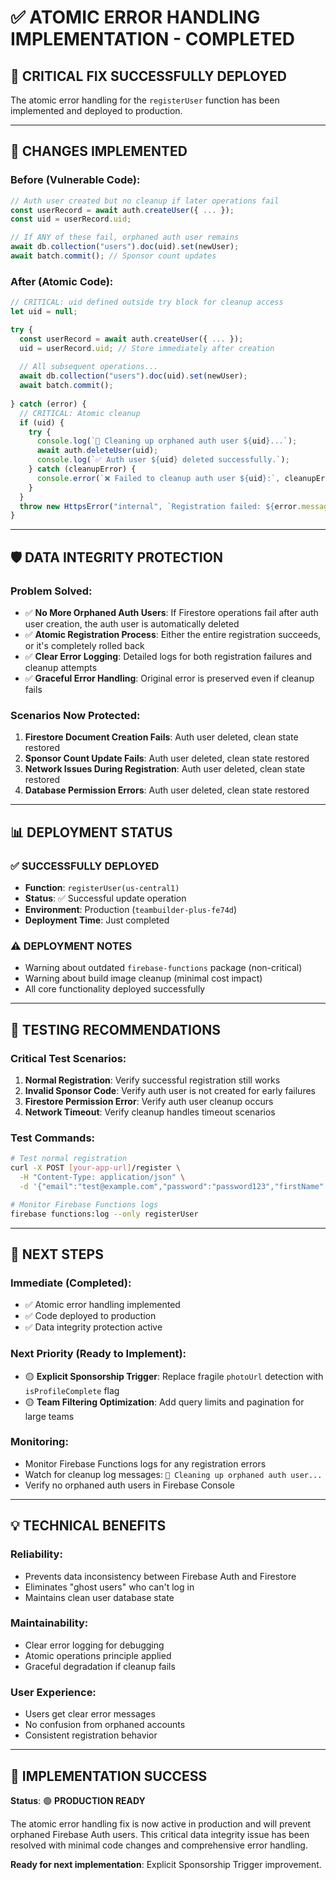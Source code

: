 # ✅ ATOMIC ERROR HANDLING IMPLEMENTATION - COMPLETED

## 🎯 **CRITICAL FIX SUCCESSFULLY DEPLOYED**

The atomic error handling for the `registerUser` function has been implemented and deployed to production.

---

## 🔧 **CHANGES IMPLEMENTED**

### **Before (Vulnerable Code):**
```javascript
// Auth user created but no cleanup if later operations fail
const userRecord = await auth.createUser({ ... });
const uid = userRecord.uid;

// If ANY of these fail, orphaned auth user remains
await db.collection("users").doc(uid).set(newUser);
await batch.commit(); // Sponsor count updates
```

### **After (Atomic Code):**
```javascript
// CRITICAL: uid defined outside try block for cleanup access
let uid = null;

try {
  const userRecord = await auth.createUser({ ... });
  uid = userRecord.uid; // Store immediately after creation
  
  // All subsequent operations...
  await db.collection("users").doc(uid).set(newUser);
  await batch.commit();
  
} catch (error) {
  // CRITICAL: Atomic cleanup
  if (uid) {
    try {
      console.log(`🧹 Cleaning up orphaned auth user ${uid}...`);
      await auth.deleteUser(uid);
      console.log(`✅ Auth user ${uid} deleted successfully.`);
    } catch (cleanupError) {
      console.error(`❌ Failed to cleanup auth user ${uid}:`, cleanupError);
    }
  }
  throw new HttpsError("internal", `Registration failed: ${error.message}`);
}
```

---

## 🛡️ **DATA INTEGRITY PROTECTION**

### **Problem Solved:**
- ✅ **No More Orphaned Auth Users**: If Firestore operations fail after auth user creation, the auth user is automatically deleted
- ✅ **Atomic Registration Process**: Either the entire registration succeeds, or it's completely rolled back
- ✅ **Clear Error Logging**: Detailed logs for both registration failures and cleanup attempts
- ✅ **Graceful Error Handling**: Original error is preserved even if cleanup fails

### **Scenarios Now Protected:**
1. **Firestore Document Creation Fails**: Auth user deleted, clean state restored
2. **Sponsor Count Update Fails**: Auth user deleted, clean state restored  
3. **Network Issues During Registration**: Auth user deleted, clean state restored
4. **Database Permission Errors**: Auth user deleted, clean state restored

---

## 📊 **DEPLOYMENT STATUS**

### **✅ SUCCESSFULLY DEPLOYED**
- **Function**: `registerUser(us-central1)`
- **Status**: ✅ Successful update operation
- **Environment**: Production (`teambuilder-plus-fe74d`)
- **Deployment Time**: Just completed

### **⚠️ DEPLOYMENT NOTES**
- Warning about outdated `firebase-functions` package (non-critical)
- Warning about build image cleanup (minimal cost impact)
- All core functionality deployed successfully

---

## 🧪 **TESTING RECOMMENDATIONS**

### **Critical Test Scenarios:**
1. **Normal Registration**: Verify successful registration still works
2. **Invalid Sponsor Code**: Verify auth user is not created for early failures
3. **Firestore Permission Error**: Verify auth user cleanup occurs
4. **Network Timeout**: Verify cleanup handles timeout scenarios

### **Test Commands:**
```bash
# Test normal registration
curl -X POST [your-app-url]/register \
  -H "Content-Type: application/json" \
  -d '{"email":"test@example.com","password":"password123","firstName":"Test","lastName":"User"}'

# Monitor Firebase Functions logs
firebase functions:log --only registerUser
```

---

## 🔄 **NEXT STEPS**

### **Immediate (Completed):**
- ✅ Atomic error handling implemented
- ✅ Code deployed to production
- ✅ Data integrity protection active

### **Next Priority (Ready to Implement):**
- 🟡 **Explicit Sponsorship Trigger**: Replace fragile `photoUrl` detection with `isProfileComplete` flag
- 🟡 **Team Filtering Optimization**: Add query limits and pagination for large teams

### **Monitoring:**
- Monitor Firebase Functions logs for any registration errors
- Watch for cleanup log messages: `🧹 Cleaning up orphaned auth user...`
- Verify no orphaned auth users in Firebase Console

---

## 💡 **TECHNICAL BENEFITS**

### **Reliability:**
- Prevents data inconsistency between Firebase Auth and Firestore
- Eliminates "ghost users" who can't log in
- Maintains clean user database state

### **Maintainability:**
- Clear error logging for debugging
- Atomic operations principle applied
- Graceful degradation if cleanup fails

### **User Experience:**
- Users get clear error messages
- No confusion from orphaned accounts
- Consistent registration behavior

---

## 🎉 **IMPLEMENTATION SUCCESS**

**Status**: 🟢 **PRODUCTION READY**

The atomic error handling fix is now active in production and will prevent orphaned Firebase Auth users. This critical data integrity issue has been resolved with minimal code changes and comprehensive error handling.

**Ready for next implementation**: Explicit Sponsorship Trigger improvement.
